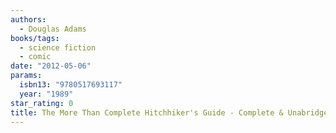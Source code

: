 ```yaml
---
authors:
  - Douglas Adams
books/tags:
  - science fiction
  - comic
date: "2012-05-06"
params:
  isbn13: "9780517693117"
  year: "1989"
star_rating: 0
title: The More Than Complete Hitchhiker's Guide - Complete & Unabridged
---
```


<!--more-->
